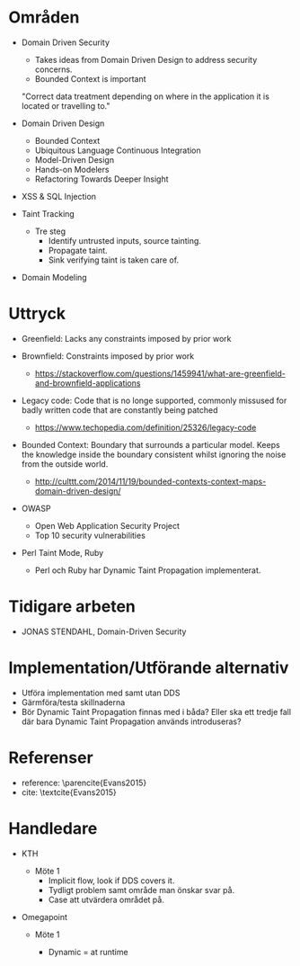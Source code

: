# Områden

* Domain Driven Security

  * Takes ideas from Domain Driven Design to address security concerns.
  * Bounded Context is important

  "Correct data treatment depending on where in the application it is located or travelling to."

* Domain Driven Design

  * Bounded Context
  * Ubiquitous Language Continuous Integration
  * Model-Driven Design
  * Hands-on Modelers
  * Refactoring Towards Deeper Insight

* XSS & SQL Injection

* Taint Tracking

  * Tre steg
    * Identify untrusted inputs, source tainting.
    * Propagate taint.
    * Sink verifying taint is taken care of.

* Domain Modeling

# Uttryck

* Greenfield: Lacks any constraints imposed by prior work
* Brownfield: Constraints imposed by prior work

  * https://stackoverflow.com/questions/1459941/what-are-greenfield-and-brownfield-applications

* Legacy code: Code that is no longe supported, commonly missused for badly written code that are constantly being patched

  * https://www.techopedia.com/definition/25326/legacy-code

* Bounded Context: Boundary that surrounds a particular model. Keeps the knowledge inside the boundary consistent whilst ignoring the noise from the outside world.

  * http://culttt.com/2014/11/19/bounded-contexts-context-maps-domain-driven-design/

* OWASP

  * Open Web Application Security Project
  * Top 10 security vulnerabilities

* Perl Taint Mode, Ruby
  * Perl och Ruby har Dynamic Taint Propagation implementerat.

# Tidigare arbeten

* JONAS STENDAHL, Domain-Driven Security

# Implementation/Utförande alternativ

* Utföra implementation med samt utan DDS
* Gärmföra/testa skillnaderna
* Bör Dynamic Taint Propagation finnas med i båda? Eller ska ett tredje fall där bara Dynamic Taint Propagation används introduseras?

# Referenser

* reference: \parencite{Evans2015}
* cite: \textcite{Evans2015}

# Handledare

* KTH

  * Möte 1
    * Implicit flow, look if DDS covers it.
    * Tydligt problem samt område man önskar svar på.
    * Case att utvärdera området på.

* Omegapoint
  * Möte 1

    * Dynamic = at runtime

